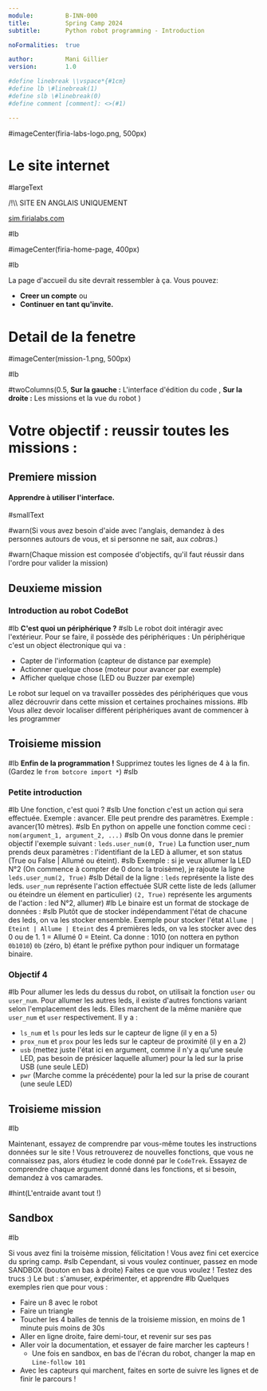 ```yaml
---
module:			B-INN-000
title:			Spring Camp 2024
subtitle:		Python robot programming - Introduction

noFormalities:  true

author:			Mani Gillier
version:		1.0

#define linebreak \\vspace*{#1cm}
#define lb \#linebreak(1)
#define slb \#linebreak(0)
#define comment [comment]: <>(#1)

---
```


#imageCenter(firia-labs-logo.png, 500px)

# Le site internet

#largeText

/!\\\\ SITE EN ANGLAIS UNIQUEMENT

[sim.firialabs.com](https://sim.firialabs.com/ "Home page")

#lb

#imageCenter(firia-home-page, 400px)

#lb

La page d'accueil du site devrait ressembler à ça.
Vous pouvez:

  * **Creer un compte**
ou
  * **Continuer en tant qu'invite.**

# Detail de la fenetre

#imageCenter(mission-1.png, 500px)

#lb

#twoColumns(0.5,
    **Sur la gauche :**
    L'interface d'édition du code
    , **Sur la droite :**
    Les missions et la vue du robot
    )

# Votre objectif : reussir toutes les missions : 

## Premiere mission

#### Apprendre à utiliser l'interface. 

#smallText

#warn(Si vous avez besoin d'aide avec l'anglais, demandez à des personnes autours de vous, et si personne ne sait, aux *cobras*.)

#warn(Chaque mission est composée d'objectifs, qu'il faut réussir dans l'ordre pour valider la mission)

## Deuxieme mission

### Introduction au robot CodeBot
#lb
**C'est quoi un périphérique ?**
#slb
Le robot doit intéragir avec l'extérieur. Pour se faire, il possède des périphériques :
Un périphérique c'est un object électronique qui va :

  * Capter de l'information (capteur de distance par exemple)
  * Actionner quelque chose (moteur pour avancer par exemple)
  * Afficher quelque chose (LED ou Buzzer par exemple)

Le robot sur lequel on va travailler possèdes des périphériques que vous allez décrouvrir dans cette mission et certaines prochaines missions.
#lb
Vous allez devoir localiser différent périphériques avant de commencer à les programmer

## Troisieme mission
#lb
**Enfin de la programmation !**
Supprimez toutes les lignes de 4 à la fin.
(Gardez le `from botcore import *`)
#slb

### Petite introduction

#lb
Une fonction, c'est quoi ?
#slb
Une fonction c'est un action qui sera effectuée. Exemple : avancer.
Elle peut prendre des paramètres. Exemple : avancer(10 mètres).
#slb
En python on appelle une fonction comme ceci : `nom(argument_1, argument_2, ...)`
#slb
On vous donne dans le premier objectif l'exemple suivant :
`leds.user_num(0, True)`
La function user_num prends deux paramètres : l'identifiant de la LED à allumer, et son status (True ou False | Allumé ou éteint).
#slb
Exemple : si je veux allumer la LED N°2 (On commence à compter de 0 donc la troisème), je rajoute la ligne
`leds.user_num(2, True)`
#slb
Détail de la ligne : 
`leds` représente la liste des leds.
`user_num` représente l'action effectuée SUR cette liste de leds (allumer ou éteindre un élement en particulier)
`(2, True)` représente les arguments de l'action : led N°2, allumer)
#lb
Le binaire est un format de stockage de données : 
#slb
Plutôt que de stocker indépendamment l'état de chacune des leds, on va les stocker ensemble.
Exemple pour stocker l'état `Allume | Eteint | Allume | Eteint` des 4 premières leds,
on va les stocker avec des 0 ou de 1.
1 = Allumé
0 = Eteint.
Ca donne : 1010
(on nottera en python `0b1010`)
`0b` (zéro, b) étant le préfixe python pour indiquer un formatage binaire.

### Objectif 4

#lb
Pour allumer les leds du dessus du robot, on utilisait la fonction `user` ou `user_num`.
Pour allumer les autres leds, il existe d'autres fonctions variant selon l'emplacement des leds.
Elles marchent de la même manière que `user_num` et `user` respectivement.
Il y a :

  * `ls_num` et `ls` pour les leds sur le capteur de ligne (il y en a 5)
  * `prox_num` et `prox` pour les leds sur le capteur de proximité (il y en a 2)
  * `usb` (mettez juste l'état ici en argument, comme il n'y a qu'une seule LED, pas besoin de présicer laquelle allumer) pour la led sur la prise USB (une seule LED)
  * `pwr` (Marche comme la précédente) pour la led sur la prise de courant (une seule LED)

## Troisieme mission

#lb

Maintenant, essayez de comprendre par vous-même toutes les instructions données sur le site ! 
Vous retrouverez de nouvelles fonctions, que vous ne connaissez pas, alors étudiez le code donné par le `CodeTrek`.
Essayez de comprendre chaque argument donné dans les fonctions, et si besoin, demandez à vos camarades.

#hint(L'entraide avant tout !)

## Sandbox

#lb

Si vous avez fini la troisème mission, félicitation !
Vous avez fini cet exercice du spring camp.
#slb
Cependant, si vous voulez continuer, passez en mode SANDBOX (bouton en bas à droite)
Faites ce que vous voulez !
Testez des trucs :)
Le but : s'amuser, expérimenter, et apprendre
#lb
Quelques exemples rien que pour vous :

  * Faire un 8 avec le robot
  * Faire un triangle
  * Toucher les 4 balles de tennis de la troisieme mission, en moins de 1 minute puis moins de 30s
  * Aller en ligne droite, faire demi-tour, et revenir sur ses pas
  * Aller voir la documentation, et essayer de faire marcher les capteurs !
    * Une fois en sandbox, en bas de l'écran du robot, changer la map en `Line-follow 101`
  * Avec les capteurs qui marchent, faites en sorte de suivre les lignes et de finir le parcours !
